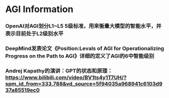 # AGI Information

### OpenAI对AGI划分L1~L5 5级标准，用来衡量大模型的智能水平，并表示目前处于L2级别水平  
### DeepMind发表论文《Position:Levals of AGI for Operationalizing Progress on the Path to AGI》详细的定义了AGI的6中智能级别  
### Andrej Kapathy的演讲：GPT的状态和原理：https://www.bilibili.com/video/BV1ts4y1T7UH/?spm_id_from=333.788&vd_source=5f94035a968941c6103d937a85519ec0